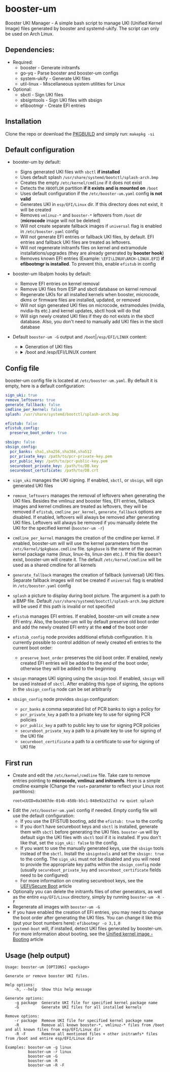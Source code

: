 # booster-um
Booster UKI Manager - A simple bash script to manage UKI (Unified Kernel Image) files generated by booster and systemd-ukify.
The script can only be used on Arch Linux.

## Dependencies:
 * Required:
   * booster - Generate initramfs
   * go-yq - Parse booster and booster-um configs
   * system-ukify - Generate UKI files
   * util-linux - Miscellaneous system utilities for Linux
 * Optional:
   * sbctl - Sign UKI files
   * sbsigntools - Sign UKI files with sbsign
   * efibootmgr - Create EFI entries

## Installation
Clone the repo or download the [PKGBUILD](https://github.com/Zile995/booster-um/blob/main/PKGBUILD) and simply run: `makepkg -si`

## Default configuration
* booster-um by default:
  * Signs generated UKI files with `sbctl` **if installed**
  * Uses default splash `/usr/share/systemd/bootctl/splash-arch.bmp`
  * Creates the empty `/etc/kernel/cmdline` if it does not exist
  * Detects the `XBOOTLDR` partition **if it exists and is mounted on** `/boot`
  * Uses default configuration if the `/etc/booster-um.yaml` config **is not valid**
  * Generates UKI in `esp/EFI/Linux` dir. If this directory does not exist, it will be created
  * Removes `vmlinuz-*` and `booster-*` leftovers from `/boot` dir (**microcode** image will not be deleted)
  * Will not create separate fallback images if `universal` flag is enabled in `/etc/booster.yaml` config
  * Will not generate EFI entries or fallback UKI files, by default. EFI entries and fallback UKI files are treated as leftovers.
  * Will not regenerate initramfs files on kernel and extramodule installations/upgrades (they are already generated by **booster hook**)
  * Removes known EFI entries (Example: `\EFI\LINUX\ARCH-LINUX.EFI`) **if efibootmgr is installed**. To prevent this, enable `efistub` in config

* booster-um libalpm hooks by default:
  * Remove EFI entries on kernel removal
  * Remove UKI files from ESP and sbctl database on kernel removal
  * Regenerate UKIs for all installed kernels when booster, microcode, dkms or firmware files are installed, updated, or removed
  * Will not sign generated UKI files on microcode, extramodules (nvidia, nvidia-lts etc.) and kernel updates, sbctl hook will do that
  * Will sign newly created UKI files if they do not exists in the sbctl database. Also, you don't need to manually add UKI files in the sbctl database

* Default `booster-um -G` output and `/boot`|`/esp/EFI/LINUX` content:
  * <details>
    <summary>Generation of UKI files</summary>

    ![generation](https://github.com/Zile995/booster-um/assets/32335484/f072acb4-8fb3-440c-8264-9cd21b7b8333)


    </details>
  * <details>
    <summary>/boot and /esp/EFI/LINUX content</summary>

    ![content](https://github.com/Zile995/booster-um/assets/32335484/fe0a2741-6f13-45a1-b987-93c38fedba29)

    </details>

## Config file
booster-um config file is located at `/etc/booster-um.yaml`. By default it is empty, here is a default configuration:
 ```YAML
 sign_uki: true
 remove_leftovers: true
 generate_fallback: false
 cmdline_per_kernel: false
 splash: /usr/share/systemd/bootctl/splash-arch.bmp
 
 efistub: false
 efistub_config:
   preserve_boot_order: true

 sbsign: false
 sbsign_config:
   pcr_banks: sha1,sha256,sha384,sha512
   pcr_private_key: /path/to/pcr-private-key.pem
   pcr_public_key: /path/to/pcr-public-key.pem
   secureboot_private_key: /path/to/DB.key
   secureboot_certificate: /path/to/DB.crt
 ```

* `sign_uki` manages the UKI signing. If enabled, `sbctl`, or `sbsign`, will sign generated UKI files

* `remove_leftovers` manages the removal of leftovers when generating the UKI files. Besides the vmlinuz and booster files, EFI entries, fallback images and kernel cmdlines are treated as leftovers, they will be removed if `efistub`, `cmdline_per_kernel`, `generate_fallback` options are disabled. If enabled, leftovers will always be removed after generating UKI files. Leftovers will always be removed if you manually delete the UKI for the specified kernel (`booster-um -r`)

* `cmdline_per_kernel` manages the creation of the cmdline per kernel. If enabled, booster-um will will use the kernel parameters from the `/etc/kernel/$pkgbase.cmdline` file. `$pkgbase` is the name of the pacman kernel package name (linux, linux-lts, linux-zen etc.). If this file doesn't exist, booster-um will create it. The default `/etc/kernel/cmdline` will be used as a shared cmdline for all kernels

* `generate_fallback` manages the creation of fallback (universal) UKI files. Separate fallback images will not be created if `universal` flag is enabled in `/etc/booster.yaml` config

* `splash` a picture to display during boot picture. The argument is a path to a BMP file. Default `/usr/share/systemd/bootctl/splash-arch.bmp` picture will be used if this path is invalid or not specified

* `efistub` manages EFI entries. If enabled, booster-um will create a new EFI entry. Also, the booster-um will by default preserve old boot order and add the newly created EFI entry at the **end** of the boot order
* `efistub_config` node provides additional efistub configuration. It is currently possible to control addition of newly created efi entries to the current boot order:
  * `preserve_boot_order` preserves the old boot order. If enabled, newly created EFI entries will be added to the end of the boot order, otherwise they will be added to the beginning

* `sbsign` manages UKI signing using the `sbsign` tool. If enabled, `sbsign` will be used instead of `sbctl`. After enabling this type of signing, the options in the `sbsign_config` node can be set arbitrarily
* `sbsign_config` node provides `sbsign` configuration:
  * `pcr_banks` a comma separated list of PCR banks to sign a policy for
  * `pcr_private_key` a path to a private key to use for signing PCR policies
  * `pcr_public_key` a path to public key to use for signing PCR policies
  * `secureboot_private_key` a path to a private key to use for signing of the UKI file
  * `secureboot_certificate` a path to a certificate to use for signing of UKI file
 
## First run
* Create and edit the `/etc/kernel/cmdline` file. Take care to remove entries pointing to **microcode, vmlinuz and initramfs**. Here is a simple cmdline example (Change the `root=` parameter to reflect your Linux root partitions):
  ```Shell
  root=UUID=0a3407de-014b-458b-b5c1-848e92a327a3 rw quiet splash
  ```
* Edit the `/etc/booster-um.yaml` config if needed. Empty config file will use the default configuration:
  * If you use the EFISTUB booting, add the `efistub: true` to the config
  * If you don't have secureboot keys and `sbctl` is installed, generate them with `sbctl` before generating the UKI files. `booster-um` will by default sign the UKI files with `sbctl` tool if it is installed. If you don't like that, set the `sign_uki: false` to the config. 
  * If you want to use the manually generated keys, use the `sbsign` tools instead of the `sbctl`. Install the `sbsigntools` and set the `sbsign: true` to the config. The `sign_uki` must not be disabled and you will need to provide the appropriate key paths within the `sbsign_config` node (usually `secureboot_private_key` and `secureboot_certificate` fields	need to be configured)
  * For more information on creating secureboot keys, see the [UEFI/Secure Boot](https://wiki.archlinux.org/title/Unified_Extensible_Firmware_Interface/Secure_Boot) article
* Optionally you can delete the initramfs files of other generators, as well as the entire `esp/EFI/Linux` directory, simply by running `booster-um -R -F`
* Regenerate all images with `booster-um -G`
* If you have enabled the creation of EFI entries, you may need to change the boot order after generating the UKI files. You can change it like this (put your boot numbers here): `efibootmgr -o 3,1,0`
* `systemd-boot` will, if installed, detect UKI files generated by booster-um. For more information about booting, see the [Unified kernel image - Booting](https://wiki.archlinux.org/title/Unified_kernel_image#Booting) article

## Usage (help output)
```Shell
Usage: booster-um [OPTIONS] <package>

Generate or remove booster UKI files.

Help options:
    -h, --help  Show this help message

Generate options:
    -g package  Generate UKI file for specified kernel package name
    -G          Generate UKI files for all installed kernels

Remove options:
    -r package  Remove UKI file for specified kernel package name
    -R          Remove all known booster-*, vmlinuz-* files from /boot and all known files from esp/EFI/Linux dir
    -R -F       Remove all mentioned files + other initramfs* files from /boot and entire esp/EFI/Linux dir

Examples: booster-um -g linux
          booster-um -r linux
          booster-um -G
          booster-um -R
          booster-um -R -F
```

